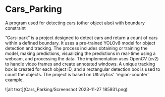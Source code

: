 # Cars_Parking
A program used for detecting cars (other object also) with boundary constraint 

“Cars-park” is a project designed to detect cars and return a count of cars within a defined boundary. It uses a pre-trained YOLOv8 model for object detection and tracking. The process includes obtaining or training the model, making predictions, visualizing the predictions in real-time using a webcam, and processing the data. The implementation uses OpenCV (cv2) to handle video frames and create annotated windows. A unique tracking box is created for each object ID, and a rectangular detection box is used to count the objects. The project is based on Ultralytics’ ‘region-counter’ example.

![alt text](Cars_Parking/Screenshot 2023-11-27 185931.png)

